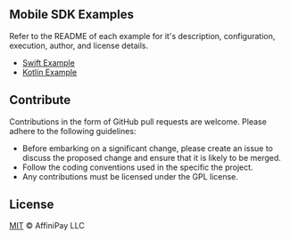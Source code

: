## Mobile SDK Examples

Refer to the README of each example for it's description, configuration, execution, author, and license details.

* [Swift Example](./SwiftExample/README.md)
* [Kotlin Example](./KotlinAndroidExample/README.md)


## Contribute
Contributions in the form of GitHub pull requests are welcome. Please adhere to the following guidelines:
  - Before embarking on a significant change, please create an issue to discuss the proposed change and ensure that it is likely to be merged.
  - Follow the coding conventions used in the specific the project.
  - Any contributions must be licensed under the GPL license.

## License
  [MIT](./LICENSE) © AffiniPay LLC
